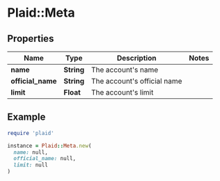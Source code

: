# Plaid::Meta

## Properties

| Name | Type | Description | Notes |
| ---- | ---- | ----------- | ----- |
| **name** | **String** | The account&#39;s name |  |
| **official_name** | **String** | The account&#39;s official name |  |
| **limit** | **Float** | The account&#39;s limit |  |

## Example

```ruby
require 'plaid'

instance = Plaid::Meta.new(
  name: null,
  official_name: null,
  limit: null
)
```

